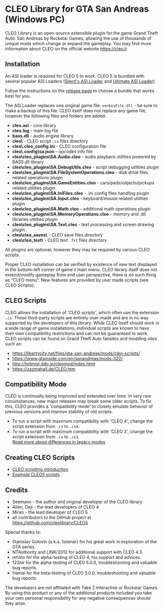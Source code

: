 # CLEO Library for GTA San Andreas (Windows PC)

CLEO Library is an open-source extensible plugin for the game Grand Theft Auto: San Andreas by Rockstar Games, allowing the use of thousands of unique mods which change or expand the gameplay. You may find more information about CLEO on the official website https://cleo.li

## Installation

An ASI loader is required for CLEO 5 to work. CLEO 5 is bundled with several popular ASI Loaders ([Silent's ASI Loader](https://cookieplmonster.github.io/mods/gta-sa/#asiloader) and [Ultimate ASI Loader](https://github.com/ThirteenAG/Ultimate-ASI-Loader/)).

Follow the instructions on the [release page](https://github.com/cleolibrary/CLEO5/releases) to choose a bundle that works best for you.

The ASI Loader replaces one original game file: `vorbisFile.dll` - be sure to make a backup of this file.
CLEO itself does not replace any game file, however the following files and folders are added:
- **cleo.asi** - core library
- **cleo.log** - main log file
- **bass.dll** - audio engine library
- **cleo\\** - CLEO script `.cs` files directory
- **cleo\\.cleo_config.ini** - CLEO configuration file
- **cleo\\.config\\sa.json** - opcodes info file
- **cleo\\cleo_plugins\\SA.Audio.cleo** - audio playback utilities powered by BASS.dll library
- **cleo\\cleo_plugins\\SA.DebugUtils.cleo** - script debugging utilities plugin
- **cleo\\cleo_plugins\\SA.FileSystemOperations.cleo** - disk drive files related operations plugin
- **cleo\\cleo_plugins\\SA.GameEntities.cleo** - cars/peds/objects/pickups related utilities plugin
- **cleo\\cleo_plugins\\SA.IniFiles.cleo** - .ini config files handling plugin
- **cleo\\cleo_plugins\\SA.Input.cleo** - keyboard/mouse related utilities plugin
- **cleo\\cleo_plugins\\SA.Math.cleo** - additional math operations plugin
- **cleo\\cleo_plugins\\SA.MemoryOperations.cleo** - memory and .dll libraries utilities plugin
- **cleo\\cleo_plugins\\SA.Text.cleo** - text processing and screen drawing plugin
- **cleo\\cleo_saves\\** - CLEO save files directory
- **cleo\\cleo_text\\** - CLEO text `.fxt` files directory

All plugins are optional, however they may be required by various CLEO scripts.

Proper CLEO installation can be verified by existence of new text displayed in the bottom-left corner of game's main menu.
CLEO library itself does not extend/modify gameplay from end user perspective, there is no such thing as "CLEO menu".
New features are provided by user made scripts (see CLEO Scripts).

## CLEO Scripts

CLEO allows the installation of 'CLEO scripts', which often use the extension `.cs`. These third-party scripts are entirely user-made and are in no way supported by the developers of this library. While CLEO itself should work in a wide range of game installations, individual scripts are known to have their own compatibility restrictions and can not be guaranteed to work.
CLEO scripts can be found on Grand Theft Auto fansites and modding sites such as:
- https://libertycity.net/files/gta-san-andreas/mods/cleo-scripts/
- https://www.gtainside.com/en/sanandreas/mods-322/
- http://hotmist.ddo.jp/cleomod/index.html
- https://zazmahall.de/CLEO.htm

## Compatibility Mode

CLEO is continually being improved and extended over time. In very rare circumstances, new major releases may break some older scripts. To fix this, CLEO provides a 'compatibility mode' to closely emulate behavior of previous versions and improve stability of old scripts. 
- To run a script with maximum compatibility with 'CLEO 4', change the script extension from `.cs` to `.cs4`.
- To run a script with maximum compatibility with 'CLEO 3', change the script extension from `.cs` to `.cs3`.  
[Read more about differences in legacy modes](https://github.com/cleolibrary/CLEO5/wiki/CLEO4-Compat-Mode-(.cs4))

## Creating CLEO Scripts

- [CLEO scripting introduction](https://tutorial.sannybuilder.com/)
- [Example CLEO5 scripts](https://github.com/cleolibrary/CLEO5/tree/master/examples)

## Credits

- Seemann - the author and original developer of the CLEO library
- Alien, Deji - the lead developers of CLEO 4
- Miran - the lead developer of CLEO 5
- all contributors to the GitHub project at https://github.com/cleolibrary/CLEO5

Special thanks to:

- Stanislav Golovin (a.k.a. listener) for his great work in exploration of the GTA series.
- NTAuthority and LINK/2012 for additional support with CLEO 4.3.
- mfisto for the alpha-testing of CLEO 4, his support and advices.
- 123nir for the alpha-testing of CLEO 5.0.0, troubleshooting and valuable bug reports.
- Hamal for the beta-testing of CLEO 5.0.0, troubleshooting and valuable bug reports

The developers are not affiliated with Take 2 Interactive or Rockstar Games.
By using this product or any of the additional products included you take your own personal responsibility for any negative consequences should they arise.
